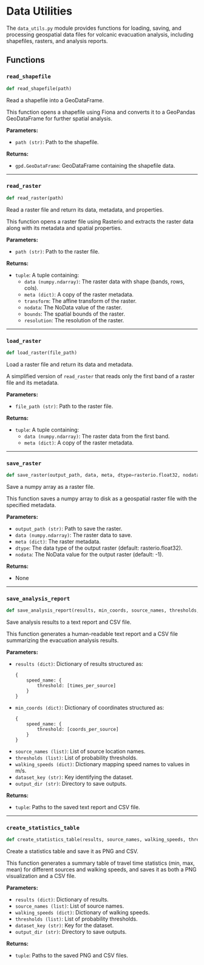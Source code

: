 # Data Utilities

The `data_utils.py` module provides functions for loading, saving, and processing geospatial data files for volcanic evacuation analysis, including shapefiles, rasters, and analysis reports.

## Functions

### `read_shapefile`

```python
def read_shapefile(path)
```

Read a shapefile into a GeoDataFrame.

This function opens a shapefile using Fiona and converts it to a GeoPandas GeoDataFrame for further spatial analysis.

**Parameters:**

- `path (str)`: Path to the shapefile.

**Returns:**

- `gpd.GeoDataFrame`: GeoDataFrame containing the shapefile data.

---

### `read_raster`

```python
def read_raster(path)
```

Read a raster file and return its data, metadata, and properties.

This function opens a raster file using Rasterio and extracts the raster data along with its metadata and spatial properties.

**Parameters:**

- `path (str)`: Path to the raster file.

**Returns:**

- `tuple`: A tuple containing:
  - `data (numpy.ndarray)`: The raster data with shape (bands, rows, cols).
  - `meta (dict)`: A copy of the raster metadata.
  - `transform`: The affine transform of the raster.
  - `nodata`: The NoData value of the raster.
  - `bounds`: The spatial bounds of the raster.
  - `resolution`: The resolution of the raster.

---

### `load_raster`

```python
def load_raster(file_path)
```

Load a raster file and return its data and metadata.

A simplified version of `read_raster` that reads only the first band of a raster file and its metadata.

**Parameters:**

- `file_path (str)`: Path to the raster file.

**Returns:**

- `tuple`: A tuple containing:
  - `data (numpy.ndarray)`: The raster data from the first band.
  - `meta (dict)`: A copy of the raster metadata.

---

### `save_raster`

```python
def save_raster(output_path, data, meta, dtype=rasterio.float32, nodata=-1)
```

Save a numpy array as a raster file.

This function saves a numpy array to disk as a geospatial raster file with the specified metadata.

**Parameters:**

- `output_path (str)`: Path to save the raster.
- `data (numpy.ndarray)`: The raster data to save.
- `meta (dict)`: The raster metadata.
- `dtype`: The data type of the output raster (default: rasterio.float32).
- `nodata`: The NoData value for the output raster (default: -1).

**Returns:**

- None

---

### `save_analysis_report`

```python
def save_analysis_report(results, min_coords, source_names, thresholds, walking_speeds, dataset_key, output_dir)
```

Save analysis results to a text report and CSV file.

This function generates a human-readable text report and a CSV file summarizing the evacuation analysis results.

**Parameters:**

- `results (dict)`: Dictionary of results structured as:
  ```
  {
      speed_name: {
          threshold: [times_per_source]
      }
  }
  ```
- `min_coords (dict)`: Dictionary of coordinates structured as:
  ```
  {
      speed_name: {
          threshold: [coords_per_source]
      }
  }
  ```
- `source_names (list)`: List of source location names.
- `thresholds (list)`: List of probability thresholds.
- `walking_speeds (dict)`: Dictionary mapping speed names to values in m/s.
- `dataset_key (str)`: Key identifying the dataset.
- `output_dir (str)`: Directory to save outputs.

**Returns:**

- `tuple`: Paths to the saved text report and CSV file.

---

### `create_statistics_table`

```python
def create_statistics_table(results, source_names, walking_speeds, thresholds, dataset_key, output_dir)
```

Create a statistics table and save it as PNG and CSV.

This function generates a summary table of travel time statistics (min, max, mean) for different sources and walking speeds, and saves it as both a PNG visualization and a CSV file.

**Parameters:**

- `results (dict)`: Dictionary of results.
- `source_names (list)`: List of source names.
- `walking_speeds (dict)`: Dictionary of walking speeds.
- `thresholds (list)`: List of probability thresholds.
- `dataset_key (str)`: Key for the dataset.
- `output_dir (str)`: Directory to save outputs.

**Returns:**

- `tuple`: Paths to the saved PNG and CSV files.
